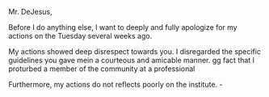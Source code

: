 Mr. DeJesus,

Before I do anything else, I want to deeply and fully apologize for my actions on the Tuesday several weeks ago.

My actions showed deep disrespect towards you.  I disregarded the specific guidelines you gave mein a courteous and amicable manner.
gg fact that I proturbed a member of the community at a professional 

Furthermore, my actions do not reflects poorly on the institute.  -
